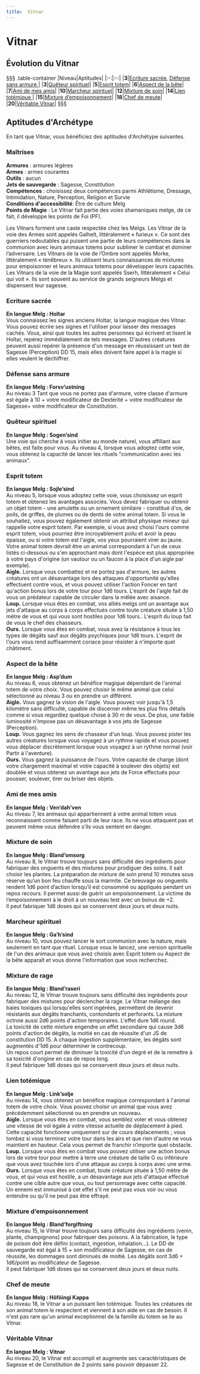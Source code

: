 ```yaml
---
title:  Vitnar
---
```

#  Vitnar

## Évolution du  Vitnar
§§§ .table-container
|Niveau|Aptitudes|
|:-:|:-:|
|**3**|[Ecriture sacrée](#ecriture-sacree), [Défense sans armure ](#defense-sans-armure)|
|**3**|[Quêteur spirituel](#queteur-spirituel)|
|**5**|[Esprit totem](#esprit-totem)|
|**6**|[Aspect de la bête](#aspect-de-la-bete)|
|**7**|[Ami de mes amis](#ami-de-mes-amis)|
|**10**|[Marcheur spirituel](#marcheur-spirituel)|
|**12**|[Mixture de soin](#mixture-de-soin)|
|**14**|[Lien totémique  ](#lien-totemique  )|
|**15**|[Mixture d’empoisonnement](#mixture-d-empoisonnement)|
|**18**|[Chef de meute](#chef-de-meute)|
|**20**|[Véritable Vitnar](#veritable-vitnar)|
§§§

## Aptitudes d'Archétype
En tant que  Vitnar, vous bénéficiez des aptitudes d'Archétype suivantes.

### Maîtrises
**Armures** : armures légères  
**Armes** : armes courantes  
**Outils** : aucun  
**Jets de sauvegarde** : Sagesse, Constitution  
**Compétences** : choisissez deux compétences parmi Athlétisme, Dressage, Intimidation, Nature, Perception, Religion et Survie  
**Conditions d'accessibilité**: Être de culture Melg  
**Points de Magie** : Le Vitnar fait partie des voies shamaniques melge, de ce fait, il développe les points de Foi (PF).  

Les Vitnars forment une caste respectée chez les Melgs. Les Vitnar de la voie des Armes sont appelés Galhelt, littéralement « furieux ». Ce sont des guerriers redoutables qui puisent une partie de leurs compétences dans la communion avec leurs animaux totems pour sublimer le combat et dominer l’adversaire. Les Vitnars de la voie de l’Ombre sont appelés Morke, littéralement « ténêbreux ». Ils utilisent leurs connaissances de mixtures pour empoisonner et leurs animaux totems pour développer leurs capacités. Les Vitnars de la voie de la Magie sont appelés Sserh, littéralement « Celui qui voit ». Ils sont souvent au service de grands seigneurs Melgs et dispensent leur sagesse.

### Ecriture sacrée
**En langue Melg : Holtar**  
Vous connaissez les signes anciens Holtar, la langue magique des Vitnar. Vous pouvez écrire ses signes et l'utiliser pour laisser des messages cachés. Vous, ainsi que toutes les autres personnes qui écrivent et lisent le Holtar, repérez immédiatement de tels messages. D'autres créatures peuvent aussi repérer la présence d'un message en réussissant un test de Sagesse (Perception) DD 15, mais elles doivent faire appel à la magie si elles veulent le déchiffrer.  

### Défense sans armure  
**En langue Melg : Forsv’ustning**  
Au niveau 3 Tant que vous ne portez pas d'armure, votre classe d'armure est égale à 10 + votre modificateur de Dextérité + votre modificateur de Sagesse+ votre modificateur de Constitution.  

### Quêteur spirituel    
**En langue Melg : Sogen’sind**  
Une voie qui cherche à vous initier au monde naturel, vous affiliant aux bêtes, est faite pour vous. Au niveau 4, lorsque vous adoptez cette voie, vous obtenez la capacité de lancer les rituels "communication avec les animaux".  

### Esprit totem  
**En langue Melg : Sojle’sind**  
Au niveau 5, lorsque vous adoptez cette voie, vous choisissez un esprit totem et obtenez les avantages associés. Vous devez fabriquer ou obtenir un objet totem - une amulette ou un ornement similaire - constitué d'os, de poils, de griffes, de plumes ou de dents de votre animal totem. Si vous le souhaitez, vous pouvez également obtenir un attribut physique mineur qui rappelle votre esprit totem. Par exemple, si vous avez choisi l'ours comme esprit totem, vous pourriez être incroyablement poilu et avoir la peau épaisse, ou si votre totem est l'aigle, vos yeux pourraient virer au jaune. Votre animal totem devrait être un animal correspondant à l'un de ceux listés ci-dessous ou s'en approchant mais dont l'espèce est plus appropriée à votre pays d'origine (un vautour ou un faucon à la place d'un aigle par exemple).     
**Aigle.** Lorsque vous combattez et ne portez pas d'armure, les autres créatures ont un désavantage lors des attaques d'opportunité qu'elles effectuent contre vous, et vous pouvez utiliser l'action Foncer en tant qu'action bonus lors de votre tour pour 1d6 tours. L'esprit de l'aigle fait de vous un prédateur capable de circuler dans la mêlée avec aisance.    
**Loup.** Lorsque vous êtes en combat, vos alliés melgs ont un avantage aux jets d'attaque au corps à corps effectués contre toute créature située à 1,50 mètre de vous et qui vous sont hostiles pour 1d6 tours.. L'esprit du loup fait de vous le chef des chasseurs.   
**Ours.** Lorsque vous êtes en combat, vous avez la résistance à tous les types de dégâts sauf aux dégâts psychiques pour 1d6 tours. L'esprit de l'ours vous rend suffisamment coriace pour résister à n'importe quel châtiment.     

### Aspect de la bête  
**En langue Melg : Asp’dum**   
Au niveau 6, vous obtenez un bénéfice magique dépendant de l'animal totem de votre choix. Vous pouvez choisir le même animal que celui sélectionné au niveau 3 ou en prendre un différent.   
**Aigle.** Vous gagnez la vision de l'aigle. Vous pouvez voir jusqu'à 1,5 kilomètre sans difficulté, capable de discerner même les plus fins détails comme si vous regardiez quelque chose à 30 m de vous. De plus, une faible luminosité n'impose pas un désavantage à vos jets de Sagesse (Perception).    
**Loup.** Vous gagnez les sens de chasseur d'un loup. Vous pouvez pister les autres créatures lorsque vous voyagez à un rythme rapide et vous pouvez vous déplacer discrètement lorsque vous voyagez à un rythme normal (voir Partir à l'aventure).    
**Ours.** Vous gagnez la puissance de l'ours. Votre capacité de charge (dont votre chargement maximal et votre capacité à soulever des objets) est doublée et vous obtenez un avantage aux jets de Force effectués pour pousser, soulever, tirer ou briser des objets.    

### Ami de mes amis  
**En langue Melg : Ven’dah’ven**  
Au niveau 7, les animaux qui appartiennent à votre animal totem vous reconnaissent comme faisant parti de leur race. Ils ne vous attaquent pas et peuvent même vous défendre s’ils vous sentent en danger.  

### Mixture de soin  
**En langue Melg : Bland’omsorg**  
Au niveau 8, le Vitnar trouve toujours sans difficulté des ingrédients pour fabriquer des onguents et des mixtures pour prodiguer des soins. Il sait choisir les plantes. La préparation de mixture de soin prend 10 minutes sous réserve qu’un bon feu chauffe sous la marmite. Ce breuvage ou onguents rendent 1d6 point d’action lorsqu’il est consommé ou appliqués pendant un repos recours. Il permet aussi de guérir un empoisonnement. La victime de l’empoisonnement à le droit à un nouveau test avec un bonus de +2.  
Il peut fabriquer 1d6 doses qui se conservent deux jours et deux nuits.   

### Marcheur spirituel  
**En langue Melg : Ga’h’sind**  
Au niveau 10, vous pouvez lancer le sort communion avec la nature, mais seulement en tant que rituel. Lorsque vous le lancez, une version spirituelle de l'un des animaux que vous avez choisis avec Esprit totem ou Aspect de la bête apparaît et vous donne l'information que vous recherchez.  

### Mixture de rage  
**En langue Melg : Bland’raseri**  
Au niveau 12, le Vitnar trouve toujours sans difficulté des ingrédients pour fabriquer des mixtures pour déclencher la rage.  Le Vitnar mélange des baies toxiques qui lorsqu'elles sont ingérées, permettent de devenir résistants aux dégâts tranchants, contondants et perforants. La mixture octroie aussi 2d6 points d'action temporaires. L'effet dure 1d6 round.    
La toxicité de cette mixture engendre un effet secondaire qui cause 3d6 points d'action de dégâts, la moitié en cas de réussite d'un JS de constitution DD 15. A chaque ingestion supplémentaire, les dégâts sont augmentés d'1d6 pour déterminer le contrecoup.   
Un repos court permet de diminuer la toxicité d'un degré et de la remettre à sa toxicité d'origine en cas de repos long.  
Il peut fabriquer 1d6 doses qui se conservent deux jours et deux nuits.

### Lien totémique  
**En langue Melg : Link’solje**    
Au niveau 14, vous obtenez un bénéfice magique correspondant à l'animal totem de votre choix. Vous pouvez choisir un animal que vous avez précédemment sélectionné ou en prendre un nouveau.   
**Aigle.** Lorsque vous êtes en combat, vous semblez voler et vous obtenez une vitesse de vol égale à votre vitesse actuelle de déplacement à pied. Cette capacité fonctionne uniquement sur de cours déplacements ; vous tombez si vous terminez votre tour dans les airs et que rien d'autre ne vous maintient en hauteur. Cela vous permet de franchir n’importe quel obstacle.  
**Loup.** Lorsque vous êtes en combat vous pouvez utiliser une action bonus lors de votre tour pour mettre à terre une créature de taille G ou inférieure que vous avez touchée lors d'une attaque au corps à corps avec une arme.  
**Ours.** Lorsque vous êtes en combat, toute créature située à 1,50 mètre de vous, et qui vous est hostile, a un désavantage aux jets d'attaque effectué contre une cible autre que vous, ou tout personnage avec cette capacité. Un ennemi est immunisé à cet effet s'il ne peut pas vous voir ou vous entendre ou qu'il ne peut pas être effrayé.    

### Mixture d’empoisonnement  
**En langue Melg : Bland’forgiftning**  
Au niveau 15, le Vitnar trouve toujours sans difficulté des ingrédients (venin, plante, champignons) pour fabriquer des poisons. A la fabrication, le type de poison doit être défini (contact, ingestion, inhalation...). Le DD de sauvegarde est égal à 15 + son modificateur de Sagesse, en cas de réussite, les dommages sont diminués de moitié. Les dégâts sont 3d6 + 1d6/point au modificateur de Sagesse.   
Il peut fabriquer 1d6 doses qui se conservent deux jours et deux nuits.   

### Chef de meute   
**En langue Melg : Höföingi Kappa**  
Au niveau 18, le Vitnar a un puissant lien totémique. Toutes les créatures de son animal totem le respectent et viennent à son aide en cas de besoin. Il n'est pas rare qu'un animal exceptionnel de la famille du totem se lie au Vitnar.   

### Véritable Vitnar
**En langue Melg : Vitnar**  
Au niveau 20, le Vitnar est accompli et augmente ses caractéristiques de Sagesse et de Constitution de 2 points sans pouvoir dépasser 22.
